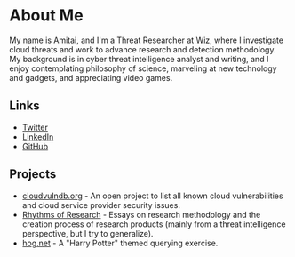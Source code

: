 # About Me
My name is Amitai, and I'm a Threat Researcher at [Wiz](https://www.wiz.io/), where I investigate cloud threats and work to advance research and detection methodology.
My background is in cyber threat intelligence analyst and writing, and I enjoy contemplating philosophy of science, marveling at new technology and gadgets, and appreciating video games.
## Links
* [Twitter](https://twitter.com/AmitaiCo)
* [LinkedIn](https://www.linkedin.com/in/amitaico/)
* [GitHub](https://github.com/korniko98)
## Projects
* [cloudvulndb.org](https://www.cloudvulndb.org/) - An open project to list all known cloud vulnerabilities and cloud service provider security issues.
* [Rhythms of Research](https://amitaico.substack.com/) - Essays on research methodology and the creation process of research products (mainly from a threat intelligence perspective, but I try to generalize).
* [hog.net](https://korniko98.github.io/hog.net/) - A "Harry Potter" themed querying exercise.